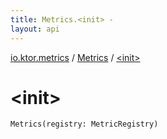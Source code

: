 ```yaml
---
title: Metrics.<init> - 
layout: api
---
```


<div class='api-docs-breadcrumbs'><a href="../index.html">io.ktor.metrics</a> / <a href="index.html">Metrics</a> / <a href="./-init-.html">&lt;init&gt;</a></div>

# &lt;init&gt;

<div class="signature"><code><span class="identifier">Metrics</span><span class="symbol">(</span><span class="parameterName" id="io.ktor.metrics.Metrics$<init>(com.codahale.metrics.MetricRegistry)/registry">registry</span><span class="symbol">:</span>&nbsp;<span class="identifier">MetricRegistry</span><span class="symbol">)</span></code></div>
